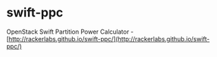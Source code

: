swift-ppc
=========

OpenStack Swift Partition Power Calculator - [http://rackerlabs.github.io/swift-ppc/](http://rackerlabs.github.io/swift-ppc/)
